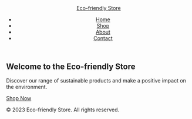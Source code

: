 <!DOCTYPE html>
<html lang="en">
<head>
    <meta charset="UTF-8">
    <meta name="viewport" content="width=device-width, initial-scale=1.0">
    <link rel="stylesheet" href="styles.css">
    <title>Eco-friendly Store</title>
</head>
<body>
    <header>
        <nav>
            <a href="#" class="logo">Eco-friendly Store</a>
            <ul>
                <li><a href="#">Home</a></li>
                <li><a href="#">Shop</a></li>
                <li><a href="#">About</a></li>
                <li><a href="#">Contact</a></li>
            </ul>
        </nav>
    </header>
    <main>
        <section class="hero">
            <h1>Welcome to the Eco-friendly Store</h1>
            <p>Discover our range of sustainable products and make a positive impact on the environment.</p>
            <a href="#" class="cta">Shop Now</a>
        </section>
        <section class="products">
            <!-- Add your product listings here -->
        </section>
    </main>
    <footer>
        <p>&copy; 2023 Eco-friendly Store. All rights reserved.</p>
    </footer>
</body>
</html>
